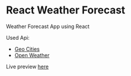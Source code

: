 # React Weather Forecast

Weather Forecast App using React

Used Api:
* [Geo Cities](https://rapidapi.com/wirefreethought/api/geodb-cities/)
* [Open Weather](https://rapidapi.com/wirefreethought/api/geodb-cities/)

Live preview [here]()
